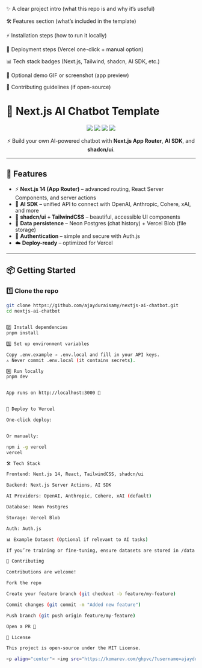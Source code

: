 ✨ A clear project intro (what this repo is and why it’s useful)

🛠️ Features section (what’s included in the template)

⚡ Installation steps (how to run it locally)

🚀 Deployment steps (Vercel one-click + manual option)

📊 Tech stack badges (Next.js, Tailwind, shadcn, AI SDK, etc.)

🎥 Optional demo GIF or screenshot (app preview)

🤝 Contributing guidelines (if open-source)

# 🤖 Next.js AI Chatbot Template

<p align="center">
  <img src="https://img.shields.io/badge/Next.js-14-black?style=for-the-badge&logo=next.js" />
  <img src="https://img.shields.io/badge/TailwindCSS-38B2AC?style=for-the-badge&logo=tailwind-css&logoColor=white" />
  <img src="https://img.shields.io/badge/AI%20SDK-FF6F00?style=for-the-badge&logo=openai&logoColor=white" />
  <img src="https://img.shields.io/badge/Vercel-000000?style=for-the-badge&logo=vercel" />
</p>

<p align="center">⚡ Build your own AI-powered chatbot with <b>Next.js App Router</b>, <b>AI SDK</b>, and <b>shadcn/ui</b>.</p>

---

## 🚀 Features

- ⚡ **Next.js 14 (App Router)** – advanced routing, React Server Components, and server actions
- 🧠 **AI SDK** – unified API to connect with OpenAI, Anthropic, Cohere, xAI, and more
- 🎨 **shadcn/ui + TailwindCSS** – beautiful, accessible UI components
- 💾 **Data persistence** – Neon Postgres (chat history) + Vercel Blob (file storage)
- 🔐 **Authentication** – simple and secure with Auth.js
- ☁️ **Deploy-ready** – optimized for Vercel

---

## 📦 Getting Started

### 1️⃣ Clone the repo

```bash
git clone https://github.com/ajayduraisamy/nextjs-ai-chatbot.git
cd nextjs-ai-chatbot


2️⃣ Install dependencies
pnpm install

3️⃣ Set up environment variables

Copy .env.example → .env.local and fill in your API keys.
⚠️ Never commit .env.local (it contains secrets).

4️⃣ Run locally
pnpm dev


App runs on http://localhost:3000 🎉


🚀 Deploy to Vercel

One-click deploy:


Or manually:

npm i -g vercel
vercel

🛠️ Tech Stack

Frontend: Next.js 14, React, TailwindCSS, shadcn/ui

Backend: Next.js Server Actions, AI SDK

AI Providers: OpenAI, Anthropic, Cohere, xAI (default)

Database: Neon Postgres

Storage: Vercel Blob

Auth: Auth.js

📊 Example Dataset (Optional if relevant to AI tasks)

If you’re training or fine-tuning, ensure datasets are stored in /data and not pushed with secrets.

🤝 Contributing

Contributions are welcome!

Fork the repo

Create your feature branch (git checkout -b feature/my-feature)

Commit changes (git commit -m "Added new feature")

Push branch (git push origin feature/my-feature)

Open a PR 🚀

📜 License

This project is open-source under the MIT License.

<p align="center"> <img src="https://komarev.com/ghpvc/?username=ajayduraisamy&label=Repo+Views&color=blueviolet&style=flat-square" alt="views"/> </p>
```
